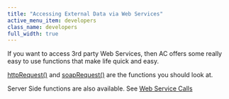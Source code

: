 ```yaml
---
title: "Accessing External Data via Web Services"
active_menu_item: developers
class_name: developers
full_width: true
---
```



If you want to access 3rd party Web Services, then AC offers some really easy to use functions that make life quick and easy.

[httpRequest()](/developers/documentation/scripting-apis/client-api/soap-restful-ajax-calls/httprequest) and [soapRequest()](/developers/documentation/scripting-apis/client-api/soap-restful-ajax-calls/soaprequest) are the functions you should look at.

Server Side functions are also available. See [Web Service Calls](/developers/documentation/scripting-apis/server-side-api/ssj-object/web-service-calls/)

